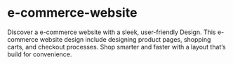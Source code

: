 # e-commerce-website
Discover a e-commerce website with a sleek, user-friendly Design. This e-commerce website design include designing product pages, shopping carts, and checkout processes. Shop smarter and faster with a layout that’s build for convenience.
